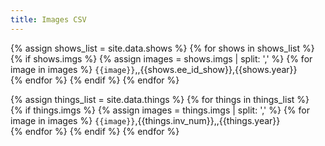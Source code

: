 ```yaml
---
title: Images CSV
---
```


{% assign shows_list = site.data.shows %}
{% for shows in shows_list %}       
    {% if shows.imgs %}
	{% assign images = shows.imgs | split: ',' %}
	{% for image in images %}
  	```{{image}}```,,{{shows.ee_id_show}},{{shows.year}}<br>
  	{% endfor %}
	{% endif %}	
{% endfor %}

{% assign things_list = site.data.things %}
{% for things in things_list %}       
    {% if things.imgs %}
	{% assign images = things.imgs | split: ',' %}
	{% for image in images %}
  	```{{image}}```,{{things.inv_num}},,{{things.year}}<br>
  	{% endfor %}
	{% endif %}	
{% endfor %}

